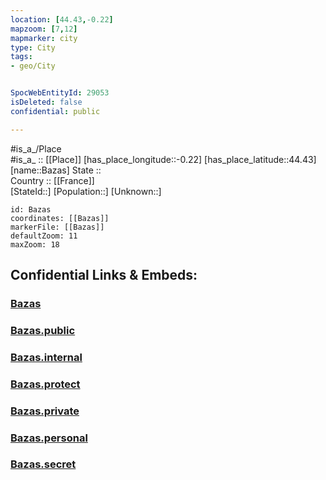 ```yaml
---
location: [44.43,-0.22] 
mapzoom: [7,12] 
mapmarker: city 
type: City
tags:
- geo/City


SpocWebEntityId: 29053
isDeleted: false
confidential: public

---
```

#is_a_/Place  
#is_a_ :: [[Place]] 
[has_place_longitude::-0.22] 
[has_place_latitude::44.43] 
[name::Bazas] 
State ::  
Country :: [[France]]  
[StateId::] 
[Population::] 
[Unknown::] 


```leaflet
id: Bazas
coordinates: [[Bazas]] 
markerFile: [[Bazas]] 
defaultZoom: 11 
maxZoom: 18
```


## Confidential Links & Embeds: 

### [Bazas](/_Standards/Earth/Continent/Europe/Europe~West/France/regions~France/Nouvelle-Aquitaine/departments~Aquitaine/Gironde/communes~Gironde/Langon/cities~Langon/Bazas.md) 

### [Bazas.public](/_public/Earth/Continent/Europe/Europe~West/France/regions~France/Nouvelle-Aquitaine/departments~Aquitaine/Gironde/communes~Gironde/Langon/cities~Langon/Bazas.public.md) 

### [Bazas.internal](/_internal/Earth/Continent/Europe/Europe~West/France/regions~France/Nouvelle-Aquitaine/departments~Aquitaine/Gironde/communes~Gironde/Langon/cities~Langon/Bazas.internal.md) 

### [Bazas.protect](/_protect/Earth/Continent/Europe/Europe~West/France/regions~France/Nouvelle-Aquitaine/departments~Aquitaine/Gironde/communes~Gironde/Langon/cities~Langon/Bazas.protect.md) 

### [Bazas.private](/_private/Earth/Continent/Europe/Europe~West/France/regions~France/Nouvelle-Aquitaine/departments~Aquitaine/Gironde/communes~Gironde/Langon/cities~Langon/Bazas.private.md) 

### [Bazas.personal](/_personal/Earth/Continent/Europe/Europe~West/France/regions~France/Nouvelle-Aquitaine/departments~Aquitaine/Gironde/communes~Gironde/Langon/cities~Langon/Bazas.personal.md) 

### [Bazas.secret](/_secret/Earth/Continent/Europe/Europe~West/France/regions~France/Nouvelle-Aquitaine/departments~Aquitaine/Gironde/communes~Gironde/Langon/cities~Langon/Bazas.secret.md)

